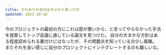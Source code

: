 ```yaml
---
title: それありか自分はダメかと思ったが
updated: 2022-10-18
---
```


今のプロジェクトの最初の方にこれは筋が悪いから、と言ってやらなかった手法を提案してトップ会議に通している論文を見つけた。
自分の大まかな方針はある程度認められる裏付けにはなったが、その問題点を知っている分少し複雑。
またそれを良い感じに自分のプロジェクトにインテグレートするのも難しいな。
